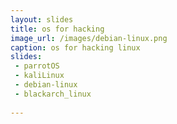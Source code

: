 ```yaml
---
layout: slides 
title: os for hacking
image_url: /images/debian-linux.png
caption: os for hacking linux
slides:
 - parrotOS
 - kaliLinux
 - debian-linux
 - blackarch_linux
  
---
```

